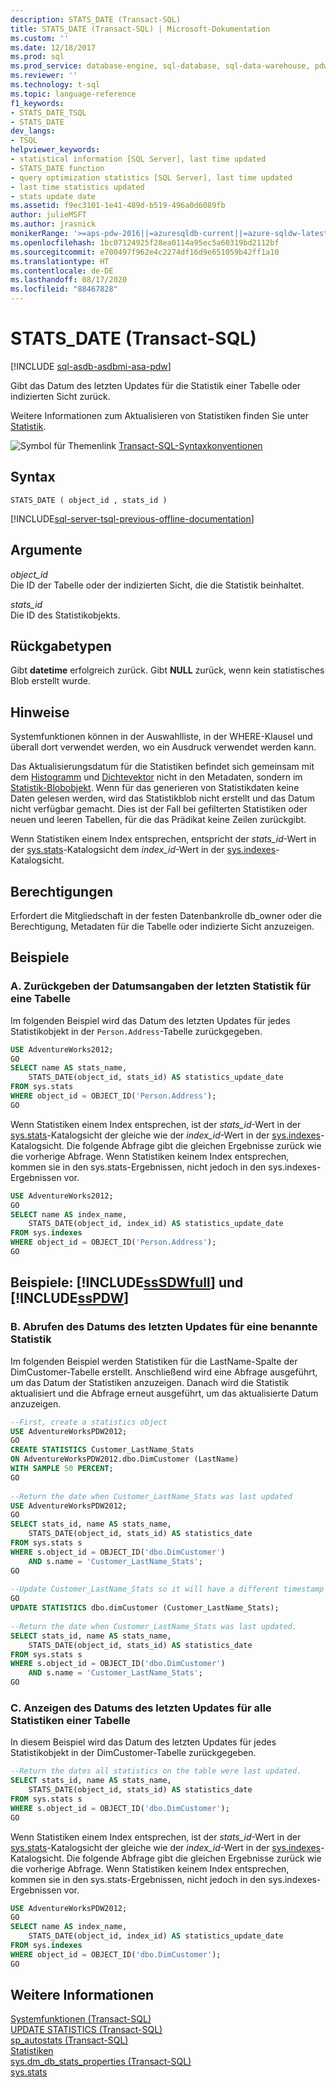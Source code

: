 ```yaml
---
description: STATS_DATE (Transact-SQL)
title: STATS_DATE (Transact-SQL) | Microsoft-Dokumentation
ms.custom: ''
ms.date: 12/18/2017
ms.prod: sql
ms.prod_service: database-engine, sql-database, sql-data-warehouse, pdw
ms.reviewer: ''
ms.technology: t-sql
ms.topic: language-reference
f1_keywords:
- STATS_DATE_TSQL
- STATS_DATE
dev_langs:
- TSQL
helpviewer_keywords:
- statistical information [SQL Server], last time updated
- STATS_DATE function
- query optimization statistics [SQL Server], last time updated
- last time statistics updated
- stats update date
ms.assetid: f9ec3101-1e41-489d-b519-496a0d6089fb
author: julieMSFT
ms.author: jrasnick
monikerRange: '>=aps-pdw-2016||=azuresqldb-current||=azure-sqldw-latest||>=sql-server-2016||=sqlallproducts-allversions||>=sql-server-linux-2017||=azuresqldb-mi-current'
ms.openlocfilehash: 1bc07124925f28ea0114a95ec5a60319bd2112bf
ms.sourcegitcommit: e700497f962e4c2274df16d9e651059b42ff1a10
ms.translationtype: HT
ms.contentlocale: de-DE
ms.lasthandoff: 08/17/2020
ms.locfileid: "88467828"
---
```

# <a name="stats_date-transact-sql"></a>STATS_DATE (Transact-SQL)
[!INCLUDE [sql-asdb-asdbmi-asa-pdw](../../includes/applies-to-version/sql-asdb-asdbmi-asa-pdw.md)]

  Gibt das Datum des letzten Updates für die Statistik einer Tabelle oder indizierten Sicht zurück.  
  
 Weitere Informationen zum Aktualisieren von Statistiken finden Sie unter [Statistik](../../relational-databases/statistics/statistics.md).  
  
 ![Symbol für Themenlink](../../database-engine/configure-windows/media/topic-link.gif "Symbol für Themenlink") [Transact-SQL-Syntaxkonventionen](../../t-sql/language-elements/transact-sql-syntax-conventions-transact-sql.md)  
  
## <a name="syntax"></a>Syntax  
  
```  
STATS_DATE ( object_id , stats_id )  
```  
  
[!INCLUDE[sql-server-tsql-previous-offline-documentation](../../includes/sql-server-tsql-previous-offline-documentation.md)]

## <a name="arguments"></a>Argumente
 *object_id*  
 Die ID der Tabelle oder der indizierten Sicht, die die Statistik beinhaltet.  
  
 *stats_id*  
 Die ID des Statistikobjekts.  
  
## <a name="return-types"></a>Rückgabetypen  
 Gibt **datetime** erfolgreich zurück. Gibt **NULL** zurück, wenn kein statistisches Blob erstellt wurde.  
  
## <a name="remarks"></a>Hinweise  
 Systemfunktionen können in der Auswahlliste, in der WHERE-Klausel und überall dort verwendet werden, wo ein Ausdruck verwendet werden kann.  
 
 Das Aktualisierungsdatum für die Statistiken befindet sich gemeinsam mit dem [Histogramm](../../relational-databases/statistics/statistics.md#histogram) und [Dichtevektor](../../relational-databases/statistics/statistics.md#density) nicht in den Metadaten, sondern im [Statistik-Blobobjekt](../../relational-databases/statistics/statistics.md#DefinitionQOStatistics). Wenn für das generieren von Statistikdaten keine Daten gelesen werden, wird das Statistikblob nicht erstellt und das Datum nicht verfügbar gemacht. Dies ist der Fall bei gefilterten Statistiken oder neuen und leeren Tabellen, für die das Prädikat keine Zeilen zurückgibt.
 
 Wenn Statistiken einem Index entsprechen, entspricht der *stats_id*-Wert in der [sys.stats](../../relational-databases/system-catalog-views/sys-stats-transact-sql.md)-Katalogsicht dem *index_id*-Wert in der [sys.indexes](../../relational-databases/system-catalog-views/sys-indexes-transact-sql.md)-Katalogsicht.
  
## <a name="permissions"></a>Berechtigungen  
 Erfordert die Mitgliedschaft in der festen Datenbankrolle db_owner oder die Berechtigung, Metadaten für die Tabelle oder indizierte Sicht anzuzeigen.  
  
## <a name="examples"></a>Beispiele  
  
### <a name="a-return-the-dates-of-the-most-recent-statistics-for-a-table"></a>A. Zurückgeben der Datumsangaben der letzten Statistik für eine Tabelle  
 Im folgenden Beispiel wird das Datum des letzten Updates für jedes Statistikobjekt in der `Person.Address`-Tabelle zurückgegeben.  
  
```sql  
USE AdventureWorks2012;  
GO  
SELECT name AS stats_name,   
    STATS_DATE(object_id, stats_id) AS statistics_update_date  
FROM sys.stats   
WHERE object_id = OBJECT_ID('Person.Address');  
GO  
```  
  
 Wenn Statistiken einem Index entsprechen, ist der *stats_id*-Wert in der [sys.stats](../../relational-databases/system-catalog-views/sys-stats-transact-sql.md)-Katalogsicht der gleiche wie der *index_id*-Wert in der [sys.indexes](../../relational-databases/system-catalog-views/sys-indexes-transact-sql.md)-Katalogsicht. Die folgende Abfrage gibt die gleichen Ergebnisse zurück wie die vorherige Abfrage. Wenn Statistiken keinem Index entsprechen, kommen sie in den sys.stats-Ergebnissen, nicht jedoch in den sys.indexes-Ergebnissen vor.  
  
```sql  
USE AdventureWorks2012;  
GO  
SELECT name AS index_name,   
    STATS_DATE(object_id, index_id) AS statistics_update_date  
FROM sys.indexes   
WHERE object_id = OBJECT_ID('Person.Address');  
GO  
```  
  
## <a name="examples-sssdwfull-and-sspdw"></a>Beispiele: [!INCLUDE[ssSDWfull](../../includes/sssdwfull-md.md)] und [!INCLUDE[ssPDW](../../includes/sspdw-md.md)]  
  
### <a name="b-learn-when-a-named-statistics-was-last-updated"></a>B. Abrufen des Datums des letzten Updates für eine benannte Statistik  
 Im folgenden Beispiel werden Statistiken für die LastName-Spalte der DimCustomer-Tabelle erstellt. Anschließend wird eine Abfrage ausgeführt, um das Datum der Statistiken anzuzeigen. Danach wird die Statistik aktualisiert und die Abfrage erneut ausgeführt, um das aktualisierte Datum anzuzeigen.  
  
```sql
--First, create a statistics object  
USE AdventureWorksPDW2012;  
GO  
CREATE STATISTICS Customer_LastName_Stats  
ON AdventureWorksPDW2012.dbo.DimCustomer (LastName)  
WITH SAMPLE 50 PERCENT;  
GO  
  
--Return the date when Customer_LastName_Stats was last updated  
USE AdventureWorksPDW2012;  
GO  
SELECT stats_id, name AS stats_name,   
    STATS_DATE(object_id, stats_id) AS statistics_date  
FROM sys.stats s  
WHERE s.object_id = OBJECT_ID('dbo.DimCustomer')  
    AND s.name = 'Customer_LastName_Stats';  
GO  
  
--Update Customer_LastName_Stats so it will have a different timestamp in the next query  
GO  
UPDATE STATISTICS dbo.dimCustomer (Customer_LastName_Stats);  
  
--Return the date when Customer_LastName_Stats was last updated.  
SELECT stats_id, name AS stats_name,   
    STATS_DATE(object_id, stats_id) AS statistics_date  
FROM sys.stats s  
WHERE s.object_id = OBJECT_ID('dbo.DimCustomer')  
    AND s.name = 'Customer_LastName_Stats';  
GO    
```  
  
### <a name="c-view-the-date-of-the-last-update-for-all-statistics-on-a-table"></a>C. Anzeigen des Datums des letzten Updates für alle Statistiken einer Tabelle  
 In diesem Beispiel wird das Datum des letzten Updates für jedes Statistikobjekt in der DimCustomer-Tabelle zurückgegeben.  
  
```sql  
--Return the dates all statistics on the table were last updated.  
SELECT stats_id, name AS stats_name,   
    STATS_DATE(object_id, stats_id) AS statistics_date  
FROM sys.stats s  
WHERE s.object_id = OBJECT_ID('dbo.DimCustomer');  
GO  
```  
  
 Wenn Statistiken einem Index entsprechen, ist der *stats_id*-Wert in der [sys.stats](../../relational-databases/system-catalog-views/sys-stats-transact-sql.md)-Katalogsicht der gleiche wie der *index_id*-Wert in der [sys.indexes](../../relational-databases/system-catalog-views/sys-indexes-transact-sql.md)-Katalogsicht. Die folgende Abfrage gibt die gleichen Ergebnisse zurück wie die vorherige Abfrage. Wenn Statistiken keinem Index entsprechen, kommen sie in den sys.stats-Ergebnissen, nicht jedoch in den sys.indexes-Ergebnissen vor.  
  
```sql  
USE AdventureWorksPDW2012;  
GO  
SELECT name AS index_name,   
    STATS_DATE(object_id, index_id) AS statistics_update_date  
FROM sys.indexes   
WHERE object_id = OBJECT_ID('dbo.DimCustomer');  
GO  
```  
  
## <a name="see-also"></a>Weitere Informationen  
 [Systemfunktionen &#40;Transact-SQL&#41;](../../relational-databases/system-functions/system-functions-category-transact-sql.md)   
 [UPDATE STATISTICS &#40;Transact-SQL&#41;](../../t-sql/statements/update-statistics-transact-sql.md)   
 [sp_autostats &#40;Transact-SQL&#41;](../../relational-databases/system-stored-procedures/sp-autostats-transact-sql.md)   
 [Statistiken](../../relational-databases/statistics/statistics.md)    
 [sys.dm_db_stats_properties (Transact-SQL)](../../relational-databases/system-dynamic-management-views/sys-dm-db-stats-properties-transact-sql.md)   
 [sys.stats](../../relational-databases/system-catalog-views/sys-stats-transact-sql.md)   
  
  

